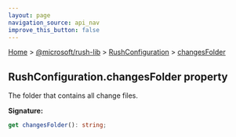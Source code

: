 ```yaml
---
layout: page
navigation_source: api_nav
improve_this_button: false
---
```



[Home](./index.md) &gt; [@microsoft/rush-lib](./rush-lib.md) &gt; [RushConfiguration](./rush-lib.rushconfiguration.md) &gt; [changesFolder](./rush-lib.rushconfiguration.changesfolder.md)

## RushConfiguration.changesFolder property

The folder that contains all change files.

<b>Signature:</b>

```typescript
get changesFolder(): string;
```
